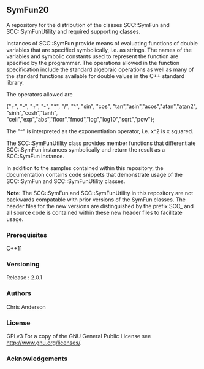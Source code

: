## SymFun20
A repository for the distribution of the classes SCC::SymFun and SCC::SymFunUtility and required supporting classes. 
 
Instances of SCC::SymFun provide means of evaluating functions of double variables that are specified symbolically, i.e. as strings. The names of the variables and symbolic constants used to represent the function are specified by the programmer. The operations allowed in the function specification include the standard algebraic operations as well as many of the standard functions available for double values in the C++ standard library.

The operators allowed are

 {"+", "-", "+", "-", "*", "/", "^", "sin", "cos", "tan","asin","acos","atan","atan2", "sinh","cosh","tanh",
	    "ceil","exp","abs","floor","fmod","log","log10","sqrt","pow"};

The "^" is interpreted as the exponentiation operator, i.e. x^2 is x squared.

The SCC::SymFunUtility class provides member functions that differentiate SCC::SymFun instances symbolically and return the result as a SCC:SymFun instance. 

In addition to the samples contained within this repository, the documentation contains code snippets that demonstrate usage of the SCC::SymFun and SCC::SymFunUtility classes. 

**Note:** The SCC::SymFun and SCC::SymFunUtility in this repository are not backwards compatable with prior versions of the SymFun classes. The header files for the new versions are distinguished by the prefix SCC_ and all source code is contained within these new header files to facilitate usage. 

### Prerequisites
C++11
### Versioning
Release : 2.0.1
### Authors
Chris Anderson
### License
GPLv3  For a copy of the GNU General Public License see <http://www.gnu.org/licenses/>.
### Acknowledgements







